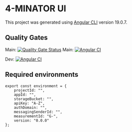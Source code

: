 # 4-MINATOR UI

This project was generated using [Angular CLI](https://github.com/angular/angular-cli) version 19.0.7.

## Quality Gates

Main: [![Quality Gate Status](https://sonarcloud.io/api/project_badges/measure?project=FterDev_four-minator-ui&metric=alert_status)](https://sonarcloud.io/summary/new_code?id=FterDev_four-minator-ui) Main: [![Angular CI](https://github.com/FterDev/four-minator-ui/actions/workflows/angular-ci.yml/badge.svg?branch=main)](https://github.com/FterDev/four-minator-ui/actions/workflows/angular-ci.yml)

Dev: [![Angular CI](https://github.com/FterDev/four-minator-ui/actions/workflows/angular-ci.yml/badge.svg?branch=dev)](https://github.com/FterDev/four-minator-ui/actions/workflows/angular-ci.yml)


## Required environments

```
export const environment = {
    projectId: "", 
    appId: "", 
    storageBucket: "", 
    apiKey: "A-Z", 
    authDomain: "", 
    messagingSenderId: "", 
    measurementId: "G-", 
    version: "0.0.0"
};

```
